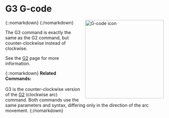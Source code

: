 # G3 G-code

{::nomarkdown}
<a href="images/gcode.png">
  <img src="images/gcode.png" alt="G-code icon" width="250" height="250" style="float: right; margin-left: 1rem;"/>
</a>
{:/nomarkdown}

The G3 command is exactly the same as the G2 command, but counter-clockwise instead of clockwise.

See the [G2](g2) page for more information.

{::nomarkdown}
<sl-alert variant="neutral" open>
  <sl-icon slot="icon" name="info-circle"></sl-icon>
  <strong>Related Commands:</strong>
  <br><br>
  G3 is the counter-clockwise version of the <a href="g2">G2</a> (clockwise arc) command. Both commands use the same parameters and syntax, differing only in the direction of the arc movement.
</sl-alert>
{:/nomarkdown}
